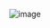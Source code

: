 ![image](https://github.com/FranRodriguez3002/Formulario-UNTREF/assets/166768893/161a9a49-5088-4f3b-9749-428126b5920e)
